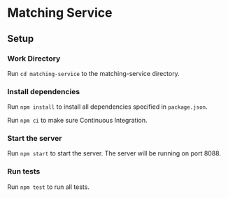 # Matching Service

## Setup

### Work Directory

Run `cd matching-service` to the matching-service directory.

### Install dependencies

Run `npm install` to install all dependencies specified in `package.json`.

Run `npm ci` to make sure Continuous Integration.

### Start the server

Run `npm start` to start the server. The server will be running on port 8088.


### Run tests

Run `npm test` to run all tests.
